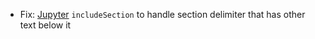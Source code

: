 * Fix: [Jupyter](snippets/jupyter-notebook) `includeSection` to handle section delimiter that has other text below it